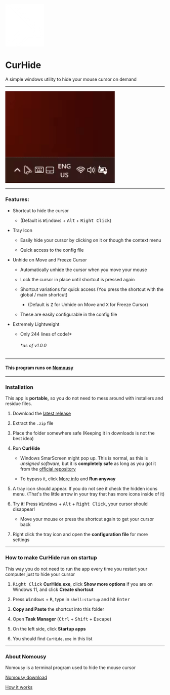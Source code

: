 <img title="" src="source/icon1w.png" alt="" width="122" data-align="inline">

# CurHide

A simple windows utility to hide your mouse cursor on demand

---

<img title="" src="media/demo.gif" alt="" width="346" data-align="inline">

---

### Features:

- Shortcut to hide the cursor
  
  - (Default is <kbd>Windows</kbd> + <kbd>Alt</kbd> + <kbd>Right Click</kbd>)

- Tray Icon
  
  - Easily hide your cursor by clicking on it or though the context menu
  
  - Quick access to the config file

- Unhide on Move and Freeze Cursor
  
  - Automatically unhide the cursor when you move your mouse
  
  - Lock the cursor in place until shortcut is pressed again
  
  - Shortcut variations for quick access (You press the shortcut with the global / main shortcut)
    
    - (Default is <kbd>Z</kbd> for Unhide on Move and <kbd>X</kbd> for Freeze Cursor)
  
  - These are easily configurable in the config file

- Extremely Lightweight
  
  - Only 244 lines of code!*
    
    ###### *as of v1.0.0

---

#### This program runs on [Nomousy](#about-nomousy)

---

### Installation

This app is **portable,** so you do not need to mess around with installers and residue files.

1. Download the [latest release](https://github.com/FractalScripts/cursor-hide/releases)

2. Extract the `.zip` file

3. Place the folder somewhere safe (Keeping it in downloads is not the best idea)

4. Run **CurHide**
   
   - Windows SmarScreen might pop up. This is normal, as this is *unsigned software*, but it is **completely safe** as long as you got it from the [official repository](https://github.com/FractalScripts/cursor-hide)
   
   - To bypass it, click <u>More info</u> and **Run anyway**

5. A tray icon should appear. If you do not see it check the hidden icons menu. (That's the little arrow in your tray that has more icons inside of it)

6. Try it! Press <kbd>Windows</kbd> + <kbd>Alt</kbd> + <kbd>Right Click</kbd>, your cursor should disappear!
   
   - Move your mouse or press the shortcut again to get your cursor back

7. Right click the tray icon and open the **configuration file** for more settings

---

### How to make CurHide run on startup

This way you do not need to run the app every time you restart your computer just to hide your cursor

1. <kbd>Right Click</kbd> **CurHide.exe**, click **Show more options** if you are on Windows 11, and click **Create shortcut**

2. Press <kbd>Windows</kbd> + <kbd>R</kbd>, type in `shell:startup` and hit <kbd>Enter</kbd>

3. **Copy and Paste** the shortcut into this folder

4. Open **Task Manager** (<kbd>Ctrl</kbd> + <kbd>Shift</kbd> + <kbd>Escape</kbd>)

5. On the left side, click **Startup apps**

6. You should find `CurHide.exe` in this list

---

### About Nomousy

Nomousy is a terminal program used to hide the mouse cursor

[Nomousy download](https://www.sindenwiki.org/wiki/Nomousy)

[How it works](https://www.autohotkey.com/board/topic/2083-nomousy-disablehide-your-mouse-pointer-cmd/)
